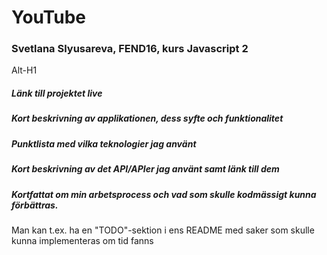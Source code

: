 # YouTube

### Svetlana Slyusareva, FEND16, kurs Javascript 2

Alt-H1

##### Länk till projektet live

##### Kort beskrivning av applikationen, dess syfte och funktionalitet

##### Punktlista med vilka teknologier jag använt

##### Kort beskrivning av det API/APIer jag använt samt länk till dem

##### Kortfattat om min arbetsprocess och vad som skulle kodmässigt kunna förbättras.
Man kan t.ex. ha en "TODO"-sektion i ens README med saker som skulle kunna implementeras om tid fanns
